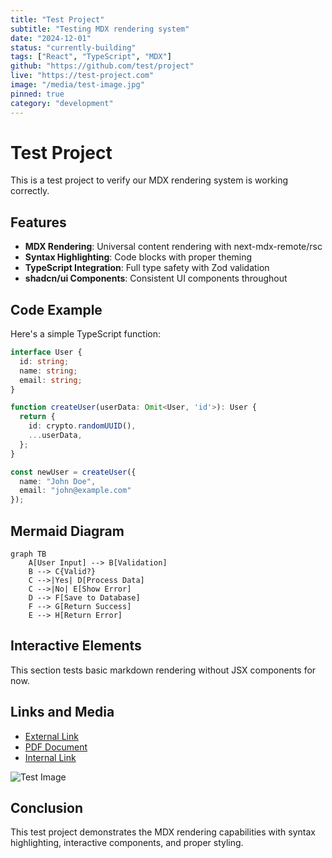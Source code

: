 ```yaml
---
title: "Test Project"
subtitle: "Testing MDX rendering system"
date: "2024-12-01"
status: "currently-building"
tags: ["React", "TypeScript", "MDX"]
github: "https://github.com/test/project"
live: "https://test-project.com"
image: "/media/test-image.jpg"
pinned: true
category: "development"
---
```


# Test Project

This is a test project to verify our MDX rendering system is working correctly.

## Features

- **MDX Rendering**: Universal content rendering with next-mdx-remote/rsc
- **Syntax Highlighting**: Code blocks with proper theming
- **TypeScript Integration**: Full type safety with Zod validation
- **shadcn/ui Components**: Consistent UI components throughout

## Code Example

Here's a simple TypeScript function:

```typescript
interface User {
  id: string;
  name: string;
  email: string;
}

function createUser(userData: Omit<User, 'id'>): User {
  return {
    id: crypto.randomUUID(),
    ...userData,
  };
}

const newUser = createUser({
  name: "John Doe",
  email: "john@example.com"
});
```

## Mermaid Diagram

```mermaid
graph TB
    A[User Input] --> B[Validation]
    B --> C{Valid?}
    C -->|Yes| D[Process Data]
    C -->|No| E[Show Error]
    D --> F[Save to Database]
    F --> G[Return Success]
    E --> H[Return Error]
```

## Interactive Elements

This section tests basic markdown rendering without JSX components for now.

## Links and Media

- [External Link](https://example.com)
- [PDF Document](/Users/tarive/Desktop/personalwebsite/portfolio-website/content/projects/SWE_python.pdf)
- [Internal Link](/projects)

![Test Image](portfolio-website/public/media/ai-advisor.png)

## Conclusion

This test project demonstrates the MDX rendering capabilities with syntax highlighting, interactive components, and proper styling.